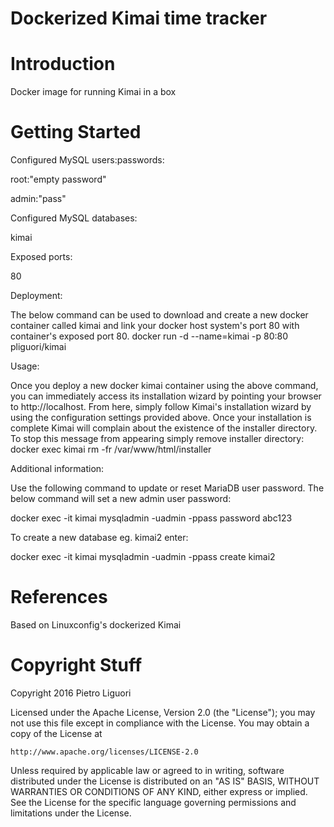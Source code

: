 Dockerized Kimai time tracker
================================

# Introduction

Docker image for running Kimai in a box


# Getting Started

Configured MySQL users:passwords:

root:"empty password"

admin:"pass"

Configured MySQL databases:

kimai


Exposed ports:

80


Deployment:

The below command can be used to download and create a new docker container called kimai and link your docker host system's port 80 with container's exposed port 80.
docker run -d --name=kimai -p 80:80 pliguori/kimai


Usage:

Once you deploy a new docker kimai container using the above command, you can immediately access its installation wizard by pointing your browser to http://localhost. From here, simply follow Kimai's installation wizard by using the configuration settings provided above. Once your installation is complete Kimai will complain about the existence of the installer directory. To stop this message from appearing simply remove installer directory:
docker exec kimai rm -fr /var/www/html/installer


Additional information:

Use the following command to update or reset MariaDB user password. The below command will set a new admin user password:

docker exec -it kimai mysqladmin -uadmin -ppass password abc123


To create a new database eg. kimai2 enter:

docker exec -it kimai mysqladmin -uadmin -ppass create kimai2



# References
Based on Linuxconfig's dockerized Kimai

# Copyright Stuff
Copyright 2016 Pietro Liguori

Licensed under the Apache License, Version 2.0 (the "License");
you may not use this file except in compliance with the License.
You may obtain a copy of the License at

    http://www.apache.org/licenses/LICENSE-2.0

Unless required by applicable law or agreed to in writing, software
distributed under the License is distributed on an "AS IS" BASIS,
WITHOUT WARRANTIES OR CONDITIONS OF ANY KIND, either express or implied.
See the License for the specific language governing permissions and
limitations under the License.

